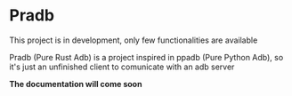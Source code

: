 # Pradb
This project is in development, only few functionalities are available

Pradb (Pure Rust Adb) is a project inspired in ppadb (Pure Python Adb), so it's just an unfinished client to comunicate with an adb server

**The documentation will come soon**
